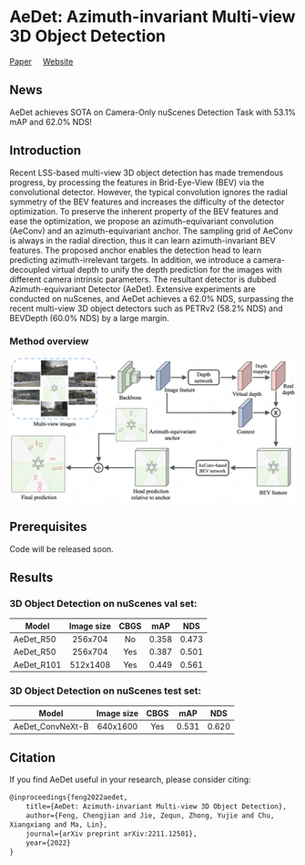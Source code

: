 
# AeDet: Azimuth-invariant Multi-view 3D Object Detection 
[Paper](https://arxiv.org/abs/2211.12501) &nbsp; &nbsp; [Website](https://fcjian.github.io/aedet)

## News
AeDet achieves SOTA on Camera-Only nuScenes Detection Task with 53.1% mAP and 62.0% NDS!

## Introduction
Recent LSS-based multi-view 3D object detection has made tremendous progress, by processing the features in Brid-Eye-View (BEV) via the convolutional detector. However, the typical convolution ignores the radial symmetry of the BEV features and increases the difficulty of the detector optimization. To preserve the inherent property of the BEV features and ease the optimization, we propose an azimuth-equivariant convolution (AeConv) and an azimuth-equivariant anchor. The sampling grid of AeConv is always in the radial direction, thus it can learn azimuth-invariant BEV features. The proposed anchor enables the detection head to learn predicting azimuth-irrelevant targets. In addition, we introduce a camera-decoupled virtual depth to unify the depth prediction for the images with different camera intrinsic parameters. The resultant detector is dubbed Azimuth-equivariant Detector (AeDet). Extensive experiments are conducted on nuScenes, and AeDet achieves a 62.0% NDS, surpassing the recent multi-view 3D object detectors such as PETRv2 (58.2% NDS) and BEVDepth (60.0% NDS) by a large margin.

### Method overview

![method overview](resources/overview.png)

## Prerequisites
Code will be released soon.

## Results
### 3D Object Detection on nuScenes val set:
Model | Image size | CBGS | mAP | NDS
--- |:---:|:---:|:---:|:---:
AeDet_R50        | 256x704  | No  | 0.358 | 0.473
AeDet_R50        | 256x704  | Yes | 0.387 | 0.501 
AeDet_R101       | 512x1408 | Yes | 0.449 | 0.561

### 3D Object Detection on nuScenes test set:
Model | Image size | CBGS | mAP | NDS
--- |:---:|:---:|:---:|:---:
AeDet_ConvNeXt-B | 640x1600 | Yes | 0.531 | 0.620

## Citation

If you find AeDet useful in your research, please consider citing:

```
@inproceedings{feng2022aedet,
    title={AeDet: Azimuth-invariant Multi-view 3D Object Detection},
    author={Feng, Chengjian and Jie, Zequn, Zhong, Yujie and Chu, Xiangxiang and Ma, Lin},
    journal={arXiv preprint arXiv:2211.12501},
    year={2022}
}
```
